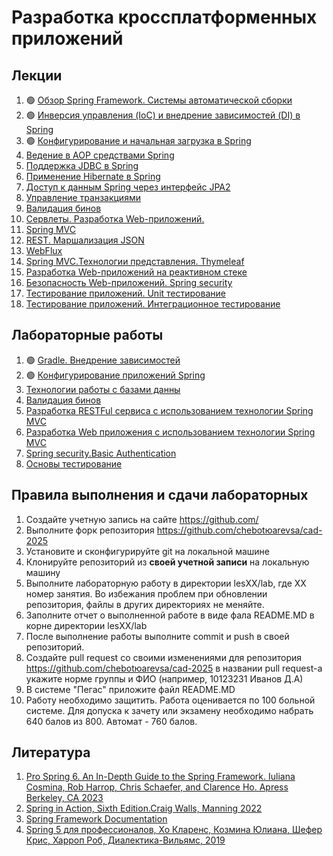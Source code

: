 # Разработка кроссплатформенных приложений

## Лекции

1. 🟢 [Обзор Spring Framework. Системы автоматической сборки](./les01/README.md)
2. 🟢 [Инверсия управления (IoC) и внедрение зависимостей (DI) в Spring](./les02/README.md)
3. 🟢 [Конфигурирование и начальная загрузка в Spring](./les02/README.md)
4. [Ведение в AOP средствами Spring](./les02/README.md)
5. [Поддержка JDBC в Spring](./les02/README.md)
6. [Применение Hibernate в Spring](./les02/README.md)
7. [Доступ к данным Spring через интерфейс JPA2](./les02/README.md)
8. [Управление транзакциями](./les02/README.md)
9. [Валидация бинов](./les02/README.md)
10. [Сервлеты. Разработка Web-приложений.](./les02/README.md)
11. [Spring MVC](./les02/README.md)
12. [REST. Маршализация JSON](./les02/README.md)
13. [WebFlux](./les02/README.md)
14. [Spring MVC.Технологии представления. Thymeleaf](./les02/README.md)
15. [Разработка Web-приложений на реактивном стеке](./les02/README.md)
16. [Безопасность Web-приложений. Spring security](./les02/README.md)
17. [Тестирование приложений.  Unit тестирование](./les02/README.md)
18. [Тестирование приложений. Интеграционное тестирование](./les02/README.md)

## Лабораторные работы

1. 🟢 [Gradle. Внедрение зависимостей](./les02/lab.md)
2. 🟢 [Конфигурирование приложений Spring](./les04/lab.md)
3. [Технологии работы с базами данны](./les06/lab.md)
4. [Валидация бинов](./les08/lab.md)
5. [Разработка  RESTFul сервиса с использованием технологии Spring MVC](./les11/lab.md)
6. [Разработка Web приложения с использованием технологии Spring MVC](./les15/lab.md)
7. [Spring security.Basic Authentication](./les16/lab.md)
8. [Основы тестирование](./les18/lab.md)

## Правила выполнения и сдачи лабораторных

1. Создайте учетную запись на сайте <https://github.com/>
2. Выполните форк репозитория  <https://github.com/chebotюarevsa/cad-2025>
3. Установите и сконфигурируйте git на локальной машине
4. Клонируйте репозиторий из **своей учетной записи** на локальную машину
5. Выполните лабораторную работу в директории lesXX/lab, где XX номер занятия. Во избежания проблем при обновлении репозитория, файлы в других директориях не меняйте.
6. Заполните отчет о выполненной работе в виде фала README.MD в корне директории lesXX/lab
7. После выполнение работы выполните commit и push в своей репозиторий.
8. Создайте pull request со своими изменениями для репозитория  <https://github.com/chebotюarevsa/cad-2025> в названии pull request-а укажите норме группы и ФИО (например, 10123231 Иванов Д.А)
9. В системе "Пегас" приложите файл README.MD
10. Работу необходимо защитить. Работа оценивается по 100 больной системе. Для допуска к зачету или экзамену необходимо набрать 640 балов из 800. Автомат - 760 балов.

## Литература

1. [Pro Spring 6. An In-Depth Guide to the Spring Framework. Iuliana Cosmina, Rob Harrop, Chris Schaefer, and Clarence Ho. Apress Berkeley, CA 2023](https://link.springer.com/book/10.1007/978-1-4842-8640-1)
2. [Spring in Action, Sixth Edition.Craig Walls, Manning 2022](https://www.manning.com/books/spring-in-action-sixth-edition)
3. [Spring Framework Documentation](https://docs.spring.io/spring-framework/reference/index.html)
4. [Spring 5 для профессионалов, Хо Кларенс, Козмина Юлиана, Шефер Крис, Харроп Роб, Диалектика-Вильямс, 2019](https://www.williamspublishing.com/Books/978-5-907114-07-4.html)
